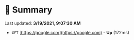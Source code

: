 # 📖 Summary
Last updated: **3/19/2021, 9:07:30 AM**

- `GET` [https://google.com](https://google.com) - **Up** (172ms)
